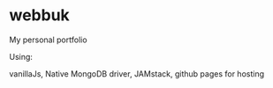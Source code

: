 # webbuk
My personal portfolio

Using:

vanillaJs, Native MongoDB driver, JAMstack, github pages for hosting
